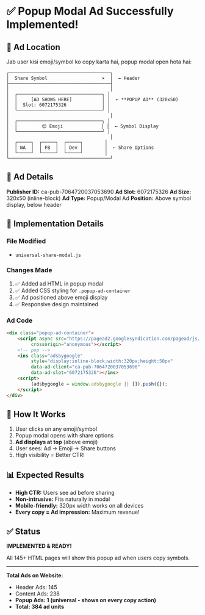 # ✅ Popup Modal Ad Successfully Implemented!

## 📍 Ad Location
Jab user kisi emoji/symbol ko copy karta hai, popup modal open hota hai:

```
┌─────────────────────────────────────┐
│  Share Symbol                    ×  │  ← Header
├─────────────────────────────────────┤
│                                     │
│  ┌───────────────────────────────┐ │
│  │     [AD SHOWS HERE]           │ │  ← **POPUP AD** (320x50)
│  │  Slot: 6072175326             │ │
│  └───────────────────────────────┘ │
│                                     │
│  ┌───────────────────────────────┐ │
│  │         😊 Emoji              │ │  ← Symbol Display
│  └───────────────────────────────┘ │
│                                     │
│  ┌─────┐  ┌─────┐  ┌─────┐        │
│  │ WA  │  │ FB  │  │ Dev │        │  ← Share Options
│  └─────┘  └─────┘  └─────┘        │
└─────────────────────────────────────┘
```

## 🎯 Ad Details

**Publisher ID:** ca-pub-7064720037053690
**Ad Slot:** 6072175326
**Ad Size:** 320x50 (inline-block)
**Ad Type:** Popup/Modal Ad
**Position:** Above symbol display, below header

## 📝 Implementation Details

### File Modified
- `universal-share-modal.js`

### Changes Made
1. ✅ Added ad HTML in popup modal
2. ✅ Added CSS styling for `.popup-ad-container`
3. ✅ Ad positioned above emoji display
4. ✅ Responsive design maintained

### Ad Code
```html
<div class="popup-ad-container">
    <script async src="https://pagead2.googlesyndication.com/pagead/js/adsbygoogle.js?client=ca-pub-7064720037053690"
         crossorigin="anonymous"></script>
    <!-- pop -->
    <ins class="adsbygoogle"
         style="display:inline-block;width:320px;height:50px"
         data-ad-client="ca-pub-7064720037053690"
         data-ad-slot="6072175326"></ins>
    <script>
         (adsbygoogle = window.adsbygoogle || []).push({});
    </script>
</div>
```

## 🚀 How It Works

1. User clicks on any emoji/symbol
2. Popup modal opens with share options
3. **Ad displays at top** (above emoji)
4. User sees: Ad → Emoji → Share buttons
5. High visibility = Better CTR!

## 📊 Expected Results

- **High CTR:** Users see ad before sharing
- **Non-intrusive:** Fits naturally in modal
- **Mobile-friendly:** 320px width works on all devices
- **Every copy = Ad impression:** Maximum revenue!

## ✅ Status

**IMPLEMENTED & READY!**

All 145+ HTML pages will show this popup ad when users copy symbols.

---

**Total Ads on Website:**
- Header Ads: 145
- Content Ads: 238
- **Popup Ads: 1 (universal - shows on every copy action)**
- **Total: 384 ad units**
